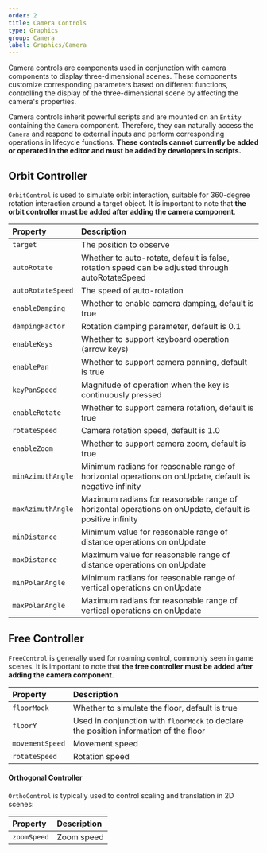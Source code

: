 ```yaml
---
order: 2
title: Camera Controls
type: Graphics
group: Camera
label: Graphics/Camera
---
```


Camera controls are components used in conjunction with camera components to display three-dimensional scenes. These components customize corresponding parameters based on different functions, controlling the display of the three-dimensional scene by affecting the camera's properties.

Camera controls inherit powerful scripts and are mounted on an `Entity` containing the `Camera` component. Therefore, they can naturally access the `Camera` and respond to external inputs and perform corresponding operations in lifecycle functions. **These controls cannot currently be added or operated in the editor and must be added by developers in scripts.**

## Orbit Controller

`OrbitControl` is used to simulate orbit interaction, suitable for 360-degree rotation interaction around a target object. It is important to note that **the orbit controller must be added after adding the camera component**.

<playground src="gltf-basic.ts"></playground>

| Property          | Description                                                     |
| :---------------- | :-------------------------------------------------------------- |
| `target`          | The position to observe                                          |
| `autoRotate`      | Whether to auto-rotate, default is false, rotation speed can be adjusted through autoRotateSpeed |
| `autoRotateSpeed` | The speed of auto-rotation                                      |
| `enableDamping`   | Whether to enable camera damping, default is true               |
| `dampingFactor`   | Rotation damping parameter, default is 0.1                      |
| `enableKeys`      | Whether to support keyboard operation (arrow keys)              |
| `enablePan`       | Whether to support camera panning, default is true              |
| `keyPanSpeed`     | Magnitude of operation when the key is continuously pressed     |
| `enableRotate`    | Whether to support camera rotation, default is true             |
| `rotateSpeed`     | Camera rotation speed, default is 1.0                           |
| `enableZoom`      | Whether to support camera zoom, default is true                 |
| `minAzimuthAngle` | Minimum radians for reasonable range of horizontal operations on onUpdate, default is negative infinity |
| `maxAzimuthAngle` | Maximum radians for reasonable range of horizontal operations on onUpdate, default is positive infinity |
| `minDistance`     | Minimum value for reasonable range of distance operations on onUpdate |
| `maxDistance`     | Maximum value for reasonable range of distance operations on onUpdate |
| `minPolarAngle`   | Minimum radians for reasonable range of vertical operations on onUpdate |
| `maxPolarAngle`   | Maximum radians for reasonable range of vertical operations on onUpdate |

## Free Controller

`FreeControl` is generally used for roaming control, commonly seen in game scenes. It is important to note that **the free controller must be added after adding the camera component**.

<playground src="controls-free.ts"></playground>

| Property        | Description                              |
| :-------------- | :--------------------------------------- |
| `floorMock`     | Whether to simulate the floor, default is true |
| `floorY`        | Used in conjunction with `floorMock` to declare the position information of the floor |
| `movementSpeed` | Movement speed                           |
| `rotateSpeed`   | Rotation speed                           |

#### Orthogonal Controller

`OrthoControl` is typically used to control scaling and translation in 2D scenes:

<playground src="ortho-control.ts"></playground>

| Property    | Description |
| :---------- | :---------- |
| `zoomSpeed` | Zoom speed  |

